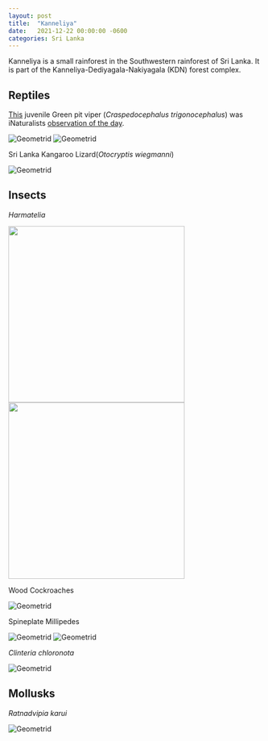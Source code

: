 ```yaml
---
layout: post
title:  "Kanneliya"
date:   2021-12-22 00:00:00 -0600
categories: Sri Lanka
---
```


Kanneliya is a small rainforest in the Southwestern rainforest of Sri Lanka. It is part of the Kanneliya-Dediyagala-Nakiyagala (KDN) forest complex.

## Reptiles 

[This](https://www.inaturalist.org/observations/105020170) juvenile Green pit viper (_Craspedocephalus trigonocephalus_) was iNaturalists [observation of the day](https://twitter.com/inaturalist/status/1482759468785889280).

![Geometrid](/assets/Kanneliya22/GPV.jpg)
![Geometrid](/assets/Kanneliya22/GPV1.jpg)

Sri Lanka Kangaroo Lizard(_Otocryptis wiegmanni_)

![Geometrid](/assets/Kanneliya22/Otocryptis.jpg)

## Insects

_Harmatelia_

<img src="/assets/Kanneliya22/Harmatelia_discalis.jpg"  width="350" height="350">  <img src="/assets/Kanneliya22/Harmatelia_discalis1.jpg"  width="350" height="350">

Wood Cockroaches

![Geometrid](/assets/Kanneliya22/Ectobiidae.jpg)

Spineplate Millipedes

![Geometrid](/assets/Kanneliya22/Harpagophoridae1.jpg)
![Geometrid](/assets/Kanneliya22/Harpagophoridae.jpg)

_Clinteria chloronota_

![Geometrid](/assets/Kanneliya22/Clinteria_chloronota.jpg)

## Mollusks

_Ratnadvipia karui_

![Geometrid](/assets/Kanneliya22/Ratnadvipia_karui.jpg)



